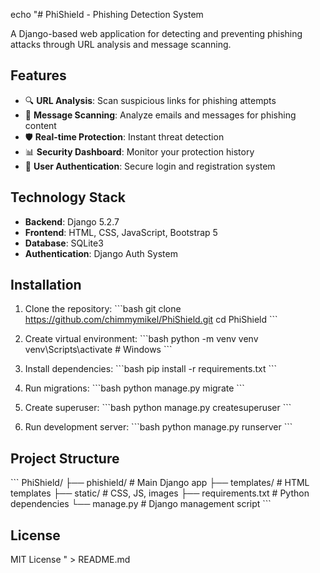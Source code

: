 echo "# PhiShield - Phishing Detection System

A Django-based web application for detecting and preventing phishing attacks through URL analysis and message scanning.

## Features

- 🔍 **URL Analysis**: Scan suspicious links for phishing attempts
- 📧 **Message Scanning**: Analyze emails and messages for phishing content  
- 🛡️ **Real-time Protection**: Instant threat detection
- 📊 **Security Dashboard**: Monitor your protection history
- 👥 **User Authentication**: Secure login and registration system

## Technology Stack

- **Backend**: Django 5.2.7
- **Frontend**: HTML, CSS, JavaScript, Bootstrap 5
- **Database**: SQLite3
- **Authentication**: Django Auth System

## Installation

1. Clone the repository:
\`\`\`bash
git clone https://github.com/chimmymikel/PhiShield.git
cd PhiShield
\`\`\`

2. Create virtual environment:
\`\`\`bash
python -m venv venv
venv\\Scripts\\activate  # Windows
\`\`\`

3. Install dependencies:
\`\`\`bash
pip install -r requirements.txt
\`\`\`

4. Run migrations:
\`\`\`bash
python manage.py migrate
\`\`\`

5. Create superuser:
\`\`\`bash
python manage.py createsuperuser
\`\`\`

6. Run development server:
\`\`\`bash
python manage.py runserver
\`\`\`

## Project Structure

\`\`\`
PhiShield/
├── phishield/          # Main Django app
├── templates/          # HTML templates
├── static/            # CSS, JS, images
├── requirements.txt   # Python dependencies
└── manage.py         # Django management script
\`\`\`

## License

MIT License
" > README.md